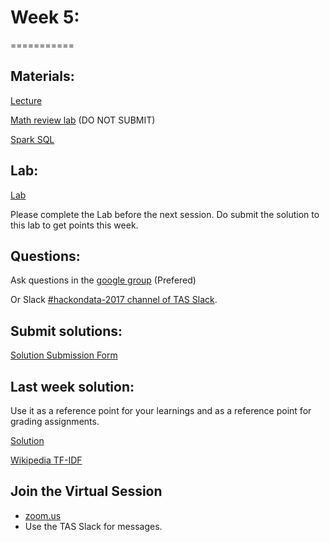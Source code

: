 # Week 5:
===========

## Materials:

[Lecture](https://databricks-prod-cloudfront.cloud.databricks.com/public/4027ec902e239c93eaaa8714f173bcfc/2799933550853697/4425269662238543/2202577924924539/latest.html)  

[Math review lab](https://databricks-prod-cloudfront.cloud.databricks.com/public/4027ec902e239c93eaaa8714f173bcfc/2799933550853697/1070943937512347/2202577924924539/latest.html) (DO NOT SUBMIT)

[Spark SQL](https://spark.apache.org/docs/latest/sql-programming-guide.html#running-sql-queries-programmatically)


## Lab:
[Lab](https://databricks-prod-cloudfront.cloud.databricks.com/public/4027ec902e239c93eaaa8714f173bcfc/2799933550853697/2823893187441060/2202577924924539/latest.html)

Please complete the Lab before the next session. Do submit the solution to this lab to get points this week.

## Questions:
Ask questions in the [google group](https://groups.google.com/forum/#!forum/hackondata) (Prefered)

Or Slack [#hackondata-2017 channel of TAS Slack](https://torontoapachespark.slack.com/messages/hackondata-2017/).


## Submit solutions:
[Solution Submission Form](https://docs.google.com/forms/d/e/1FAIpQLSdZ8DMhSUdHCMVm6XOjrhTtf0iN354ohUtMaAgfkFtvS8BKsg/viewform?usp=pp_url&entry.1832457022&entry.296985269&entry.242371632=5)

## Last week solution:
Use it as a reference point for your learnings and as a reference point for grading assignments.

[Solution](https://databricks-prod-cloudfront.cloud.databricks.com/public/4027ec902e239c93eaaa8714f173bcfc/2799933550853697/2333189179659608/2202577924924539/latest.html)

[Wikipedia TF-IDF](https://en.wikipedia.org/wiki/Tf%E2%80%93idf)


## Join the Virtual Session
- [zoom.us](https://zoom.us/j/558311905?pwd=7KDJdpU_dNA) 
- Use the TAS Slack for messages.
